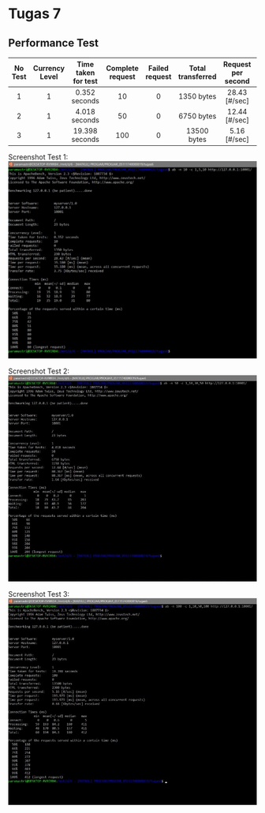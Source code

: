 # Tugas 7
## Performance Test

| No Test | Currency Level | Time taken for test | Complete request | Failed request | Total transferred | Request per second | Time per request | Transfer rate |
| :-------------: | :-------------: | :-------------: | :-------------: | :-------------: | :-------------: | :-------------: | :-------------: | :-------------: |
| 1 | 1 | 0.352 seconds | 10 | 0 | 1350 bytes | 28.43 [#/sec] | 35.180 ms | 3.75 Kbytes/sec |
| 2 | 1 | 4.018 seconds | 50 | 0 | 6750 bytes | 12.44 [#/sec] | 80.367 ms | 1.64 Kbytes/sec |
| 3 | 1 | 19.398 seconds | 100 | 0 | 13500 bytes | 5.16 [#/sec] | 193.979 ms | 0.68 Kbytes/sec |


Screenshot Test 1:
![alt text](https://github.com/paramastri/PROGJAR_05111740000019/blob/master/tugas7/screenshot/test-1-tugas7.jpeg)


Screenshot Test 2:
![alt text](https://github.com/paramastri/PROGJAR_05111740000019/blob/master/tugas7/screenshot/test-2-tugas7.jpeg)


Screenshot Test 3:
![alt text](https://github.com/paramastri/PROGJAR_05111740000019/blob/master/tugas7/screenshot/test-3-tugas7.jpeg)
